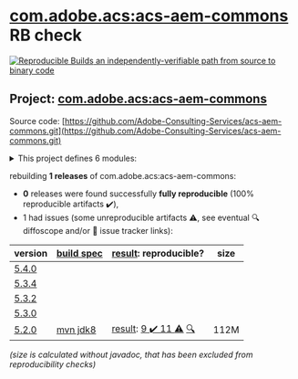 [com.adobe.acs:acs-aem-commons](https://search.maven.org/artifact/com.adobe.acs/acs-aem-commons/) RB check
=======

[![Reproducible Builds](https://reproducible-builds.org/images/logos/rb.svg) an independently-verifiable path from source to binary code](https://reproducible-builds.org/)

## Project: [com.adobe.acs:acs-aem-commons](https://search.maven.org/artifact/com.adobe.acs/acs-aem-commons/)

Source code: [https://github.com/Adobe-Consulting-Services/acs-aem-commons.git](https://github.com/Adobe-Consulting-Services/acs-aem-commons.git)

<details><summary>This project defines 6 modules:</summary>

* [com.adobe.acs:acs-aem-commons](https://search.maven.org/artifact/com.adobe.acs/acs-aem-commons/)
* [com.adobe.acs:acs-aem-commons-bundle](https://search.maven.org/artifact/com.adobe.acs/acs-aem-commons-bundle/)
* [com.adobe.acs:acs-aem-commons-content](https://search.maven.org/artifact/com.adobe.acs/acs-aem-commons-content/)
* [com.adobe.acs:acs-aem-commons-oakpal-checks](https://search.maven.org/artifact/com.adobe.acs/acs-aem-commons-oakpal-checks/)
* [com.adobe.acs:acs-aem-commons-ui.apps](https://search.maven.org/artifact/com.adobe.acs/acs-aem-commons-ui.apps/)
* [com.adobe.acs:acs-aem-commons-ui.content](https://search.maven.org/artifact/com.adobe.acs/acs-aem-commons-ui.content/)
</details>

rebuilding **1 releases** of com.adobe.acs:acs-aem-commons:
- **0** releases were found successfully **fully reproducible** (100% reproducible artifacts :heavy_check_mark:),
- 1 had issues (some unreproducible artifacts :warning:, see eventual :mag: diffoscope and/or :memo: issue tracker links):

| version | [build spec](/BUILDSPEC.md) | [result](https://reproducible-builds.org/docs/jvm/): reproducible? | size |
| -- | --------- | ------ | -- |
| [5.4.0](https://search.maven.org/artifact/com.adobe.acs/acs-aem-commons/5.4.0/pom) | | | |
| [5.3.4](https://search.maven.org/artifact/com.adobe.acs/acs-aem-commons/5.3.4/pom) | | | |
| [5.3.2](https://search.maven.org/artifact/com.adobe.acs/acs-aem-commons/5.3.2/pom) | | | |
| [5.3.0](https://search.maven.org/artifact/com.adobe.acs/acs-aem-commons/5.3.0/pom) | | | |
| [5.2.0](https://search.maven.org/artifact/com.adobe.acs/acs-aem-commons/5.2.0/pom) | [mvn jdk8](acs-aem-commons-5.2.0.buildspec) | [result](acs-aem-commons-5.2.0.buildinfo): [9 :heavy_check_mark:  11 :warning:](acs-aem-commons-5.2.0.buildcompare) [:mag:](acs-aem-commons-5.2.0.diffoscope) | 112M |

<i>(size is calculated without javadoc, that has been excluded from reproducibility checks)</i>
